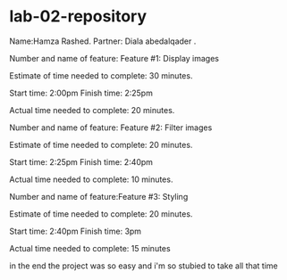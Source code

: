 # lab-02-repository


Name:Hamza Rashed. Partner: Diala abedalqader  .

Number and name of feature: Feature #1: Display images

Estimate of time needed to complete: 30 minutes.

Start time: 2:00pm Finish time: 2:25pm

Actual time needed to complete: 20 minutes.

Number and name of feature: Feature #2: Filter images

Estimate of time needed to complete: 20 minutes.

Start time: 2:25pm Finish time: 2:40pm

Actual time needed to complete: 10 minutes.

Number and name of feature:Feature #3: Styling

Estimate of time needed to complete: 20 minutes.

Start time: 2:40pm Finish time: 3pm

Actual time needed to complete: 15 minutes

in the end the project was so easy and i'm so stubied to take all that time
